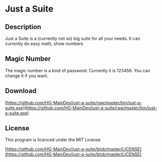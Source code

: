 # Just a Suite

## Description

Just a Suite is a (currently not so) big suite for all your needs. It can currently do easy math, show numbers

## Magic Number

The magic number is a kind of password. Currently it is 123456. You can change it if you want.

## Download

[https://github.com/HG-MainDev/just-a-suite/raw/master/bin/just-a-suite.exe](https://github.com/HG-MainDev/just-a-suite/raw/master/bin/just-a-suite.exe)

## License

This program is licenced under the MIT License

[https://github.com/HG-MainDev/just-a-suite/blob/master/LICENSE](https://github.com/HG-MainDev/just-a-suite/blob/master/LICENSE)